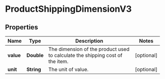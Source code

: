 

# ProductShippingDimensionV3

## Properties

Name | Type | Description | Notes
------------ | ------------- | ------------- | -------------
**value** | **Double** | The dimension of the product used to calculate the shipping cost of the item. |  [optional]
**unit** | **String** | The unit of value. |  [optional]



